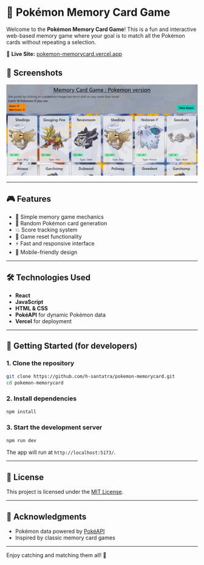 # 🧠 Pokémon Memory Card Game

Welcome to the **Pokémon Memory Card Game**! This is a fun and interactive web-based memory game where your goal is to match all the Pokémon cards without repeating a selection.

🔗 **Live Site:** [pokemon-memorycard.vercel.app](https://pokemon-memorycard.vercel.app/)

## 📸 Screenshots

![Screenshot](./screenshots/main-screen.jpg)

---

## 🎮 Features

- 🧩 Simple memory game mechanics
- 🎴 Random Pokémon card generation
- 💥 Score tracking system
- 🔄 Game reset functionality
- ⚡ Fast and responsive interface
- 📱 Mobile-friendly design

---

## 🛠️ Technologies Used

- **React**
- **JavaScript**
- **HTML & CSS**
- **PokéAPI** for dynamic Pokémon data
- **Vercel** for deployment

---

## 🚀 Getting Started (for developers)

### 1. Clone the repository

```bash
git clone https://github.com/h-santatra/pokemon-memorycard.git
cd pokemon-memorycard
```

### 2. Install dependencies

```bash
npm install
```

### 3. Start the development server

```bash
npm run dev
```

The app will run at `http://localhost:5173/`.

---

## 📄 License

This project is licensed under the [MIT License](LICENSE).

---

## 🙌 Acknowledgments

- Pokémon data powered by [PokéAPI](https://pokeapi.co/)
- Inspired by classic memory card games

---

Enjoy catching and matching them all! 🎉
